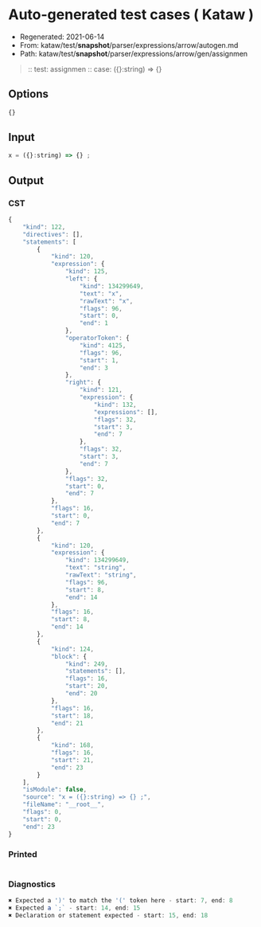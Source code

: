 # Auto-generated test cases ( Kataw )
- Regenerated: 2021-06-14
- From: kataw/test/__snapshot__/parser/expressions/arrow/autogen.md
- Path: kataw/test/__snapshot__/parser/expressions/arrow/gen/assignmen
> :: test: assignmen
> :: case: ({}:string) => {}
## Options

`````js
{}
`````
## Input

`````js
x = ({}:string) => {} ;
`````
## Output

### CST

```javascript
{
    "kind": 122,
    "directives": [],
    "statements": [
        {
            "kind": 120,
            "expression": {
                "kind": 125,
                "left": {
                    "kind": 134299649,
                    "text": "x",
                    "rawText": "x",
                    "flags": 96,
                    "start": 0,
                    "end": 1
                },
                "operatorToken": {
                    "kind": 4125,
                    "flags": 96,
                    "start": 1,
                    "end": 3
                },
                "right": {
                    "kind": 121,
                    "expression": {
                        "kind": 132,
                        "expressions": [],
                        "flags": 32,
                        "start": 3,
                        "end": 7
                    },
                    "flags": 32,
                    "start": 3,
                    "end": 7
                },
                "flags": 32,
                "start": 0,
                "end": 7
            },
            "flags": 16,
            "start": 0,
            "end": 7
        },
        {
            "kind": 120,
            "expression": {
                "kind": 134299649,
                "text": "string",
                "rawText": "string",
                "flags": 96,
                "start": 8,
                "end": 14
            },
            "flags": 16,
            "start": 8,
            "end": 14
        },
        {
            "kind": 124,
            "block": {
                "kind": 249,
                "statements": [],
                "flags": 16,
                "start": 20,
                "end": 20
            },
            "flags": 16,
            "start": 18,
            "end": 21
        },
        {
            "kind": 168,
            "flags": 16,
            "start": 21,
            "end": 23
        }
    ],
    "isModule": false,
    "source": "x = ({}:string) => {} ;",
    "fileName": "__root__",
    "flags": 0,
    "start": 0,
    "end": 23
}
```

### Printed

```javascript

```

### Diagnostics

```javascript
✖ Expected a ')' to match the '(' token here - start: 7, end: 8
✖ Expected a `;` - start: 14, end: 15
✖ Declaration or statement expected - start: 15, end: 18

```

